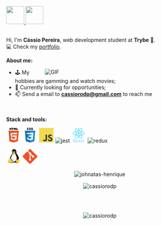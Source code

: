 <a href="https://github.com/cassiorodp" target="_blank">
  <img src="https://cdn.iconscout.com/icon/free/png-256/github-108-438008.png" width="48px" height="48px">
</a> 
<a href="https://www.linkedin.com/in/cassio-rodrigues-pereira/" target="_blank">
  <img src="https://i.ibb.co/Kx2GSrT/linkedin.png" width="48px" height="48px">
</a>

<br />
<br />

Hi, I'm **Cássio Pereira**, web development student at  **Trybe** :green_heart:.
<br />
:computer: Check my [portfolio](https://cassiorodp.github.io/).

**About me:**

  <img align="right" alt="GIF" src="https://64.media.tumblr.com/1e59432e5fe2d7942df39fdd0223d294/9ec5a9ae5ba9f7db-ae/s1280x1920/8f45c6df3adc9f1a74b58a275b587982b5de8abc.gifv" width="400px" />

- :joystick: My hobbies are gamming and watch movies;
- 💼 Currently looking for opportunities;
- 📫 Send a email to **cassiorodp@gmail.com** to reach me


<br />

**Stack and tools:**  

<p align="left">
  <img src="https://raw.githubusercontent.com/devicons/devicon/master/icons/html5/html5-original-wordmark.svg" alt="html5" width="40" height="40"/> 
  <img src="https://raw.githubusercontent.com/devicons/devicon/master/icons/css3/css3-original-wordmark.svg" alt="css3" width="40" height="40"/> 
  <img src="https://raw.githubusercontent.com/devicons/devicon/master/icons/javascript/javascript-original.svg" alt="javascript" width="40" height="40"/> 
  <img src="https://www.learnstorybook.com/intro-to-storybook/logo-jest.png" alt="jest" width="40" height="40" />
  <img src="https://raw.githubusercontent.com/devicons/devicon/master/icons/react/react-original-wordmark.svg" alt="react" width="40" height="40"/> 
  <img src="https://raw.githubusercontent.com/reduxjs/redux/master/logo/logo.png" alt="redux" width="40" height="40"/> 
</p>

<p align="left">
  <img src="https://raw.githubusercontent.com/devicons/devicon/master/icons/linux/linux-original.svg" alt="linux" width="40" height="40" />
  <img src="https://raw.githubusercontent.com/devicons/devicon/master/icons/git/git-original.svg" alt="git" width="40" height="40"/> 
</p>

<p align="center">
    <img align="center" src="https://github-readme-stats.vercel.app/api?username=cassiorodp&count_private=true&show_icons=true&theme=dark&icon_color=268bd2&title_color=268bd2" alt="johnatas-henrique" />
</p>
<p align="center">
    <img align="center" src="https://github-readme-stats.vercel.app/api/top-langs/?username=cassiorodp&layout=compact&theme=dark&title_color=268bd2" alt="cassiorodp" />
</p>

<br />
<br />

<p align="center"> <img src="https://komarev.com/ghpvc/?username=cassiorodp" alt="cassiorodp" /> </p>
